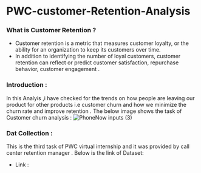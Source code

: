 # PWC-customer-Retention-Analysis
### What is Customer Retention ?
- Customer retention is a metric that measures customer loyalty, or the ability for an organization to keep its customers over time.
- In addition to identifying the number of loyal customers, customer retention can reflect or predict customer satisfaction, repurchase behavior, customer engagement .
### Introduction :
In this Analyis ,i have checked for the trends on how people are leaving our product for other products i.e customer churn  and how we minimize the churn rate and improve retention . The below image shows the task of Customer churn analysis :
![PhoneNow inputs (3)](https://user-images.githubusercontent.com/98810351/210162239-6b90eafa-a622-4b83-8410-285ff59cfc0c.jpg)
### Dat Collection :
This is the third task of PWC virtual internship  and it was provided by call center retention manager . Below is the link of Dataset:
- Link :
